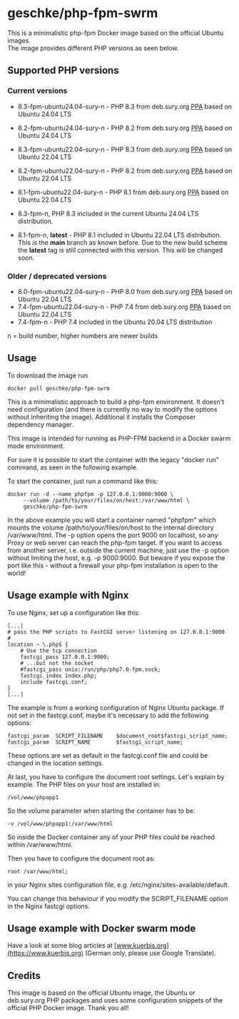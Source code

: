 # geschke/php-fpm-swrm

This is a minimalistic php-fpm Docker image based on the official Ubuntu images.  
The image provides different PHP versions as seen below.

## Supported PHP versions

### Current versions


* 8.3-fpm-ubuntu24.04-sury-n - PHP 8.3 from deb.sury.org [PPA](https://launchpad.net/~ondrej/+archive/ubuntu/php/) based on Ubuntu 24.04 LTS
* 8.2-fpm-ubuntu24.04-sury-n - PHP 8.2 from deb.sury.org [PPA](https://launchpad.net/~ondrej/+archive/ubuntu/php/) based on Ubuntu 24.04 LTS

* 8.3-fpm-ubuntu22.04-sury-n - PHP 8.3 from deb.sury.org [PPA](https://launchpad.net/~ondrej/+archive/ubuntu/php/) based on Ubuntu 22.04 LTS
* 8.2-fpm-ubuntu22.04-sury-n - PHP 8.2 from deb.sury.org [PPA](https://launchpad.net/~ondrej/+archive/ubuntu/php/) based on Ubuntu 22.04 LTS
* 8.1-fpm-ubuntu22.04-sury-n - PHP 8.1 from deb.sury.org [PPA](https://launchpad.net/~ondrej/+archive/ubuntu/php/) based on Ubuntu 22.04 LTS

* 8.3-fpm-n, PHP 8.3 included in the current Ubuntu 24.04 LTS distribution. 
* 8.1-fpm-n, **latest** - PHP 8.1 included in Ubuntu 22.04 LTS distribution. This is the **main** branch as known before. Due to the new build scheme the **latest** tag is still connected with this version. This will be changed soon. 

### Older / deprecated versions


* 8.0-fpm-ubuntu22.04-sury-n - PHP 8.0 from deb.sury.org [PPA](https://launchpad.net/~ondrej/+archive/ubuntu/php/) based on Ubuntu 22.04 LTS
* 7.4-fpm-ubuntu22.04-sury-n - PHP 7.4 from deb.sury.org [PPA](https://launchpad.net/~ondrej/+archive/ubuntu/php/) based on Ubuntu 22.04 LTS
* 7.4-fpm-n - PHP 7.4 included in the Ubuntu 20.04 LTS distribution

n = build number, higher numbers are newer builds

## Usage

To download the image run

    docker pull geschke/php-fpm-swrm

This is a minimalistic approach to build a php-fpm environment. It doesn't
need configuration (and there is currently no way to modify the options
without inheriting the image).
Additional it installs the Composer dependency manager.

This image is intended for running as PHP-FPM backend in a Docker swarm mode environment.

For sure it is possible to start the container with the legacy "docker run" command, as seen in the following example.

To start the container, just run a command like this:
  
    docker run -d --name phpfpm -p 127.0.0.1:9000:9000 \
         --volume /path/to/your/files/on/host:/var/www/html \
         geschke/php-fpm-swrm

In the above example you will start a container named "phpfpm" which mounts
the volume /path/to/your/files/on/host to the internal directory
/var/www/html.
The -p option opens the port 9000 on localhost, so any Proxy or web server
can reach the php-fpm target. If you want to access from another server,
i.e. outside the current machine, just use the -p option without limiting
the host, e.g. -p 9000:9000. But beware if you expose the port like this - without a firewall your php-fpm
installation is open to the world!

## Usage example with Nginx

To use Nginx, set up a configuration like this:

    [...|
    # pass the PHP scripts to FastCGI server listening on 127.0.0.1:9000
    #
    location ~ \.php$ {
        # Use the tcp connection
        fastcgi_pass 127.0.0.1:9000;
        # ...but not the socket
        #fastcgi_pass unix:/run/php/php7.0-fpm.sock;
        fastcgi_index index.php;
        include fastcgi.conf;
    }
    [...]

The example is from a working configuration of Nginx Ubuntu package. If not
set in the fastcgi.conf, maybe it's necessary to add the following options:

    fastcgi_param  SCRIPT_FILENAME    $document_root$fastcgi_script_name;
    fastcgi_param  SCRIPT_NAME        $fastcgi_script_name;

These options are set as default in the fastcgi.conf file and could be
changed in the location settings.

At last, you have to configure the document root settings. Let's explain by
example. The PHP files on your host are installed in:

    /vol/www/phpapp1

So the volume parameter when starting the container has to be:

    -v /vol/www/phpapp1:/var/www/html

So inside the Docker container any of your PHP files could be reached within
/var/www/html.

Then you have to configure the document root as:

    root /var/www/html;

in your Nginx sites configuration file, e.g.
/etc/nginx/sites-available/default.

You can change this behaviour if you modify the SCRIPT_FILENAME option in
the Nginx fastcgi options.

## Usage example with Docker swarm mode

Have a look at some blog articles at [www.kuerbis.org](https://www.kuerbis.org) (German only, please use Google Translate).

## Credits

This image is based on the official Ubuntu image, the Ubuntu or deb.sury.org PHP packages and uses
some configuration snippets of the official PHP Docker image. Thank you all!
